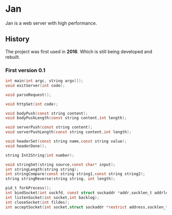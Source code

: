# Jan

Jan is a web server with high performance.

## History

The project was first used in **2016**.
Which is still being developed and rebuilt.

### First version 0.1

```c
int main(int argc, string argv[]);
void exitServer(int code);

void parseRequest();

void httpSet(int code);

void bodyPush(const string content);
void bodyPushLength(const string content,int length);

void serverPush(const string content);
void serverPushLength(const string content,int length);

void headerSet(const string name,const string value);
void headerDone();

string Int2String(int number);

void stringSet(string source,const char* input);
int stringLength(string string);
int stringCompare(const string string1,const string string2);
string stringReverse(string string, int length);

pid_t forkProcess();
int bindSocket(int sockfd, const struct sockaddr *addr,socklen_t addrlen);
int listenSocket(int socket,int backlog);
int closeSocket(int fildes);
int acceptSocket(int socket,struct sockaddr *restrict address,socklen_t *restrict address_len);

```
